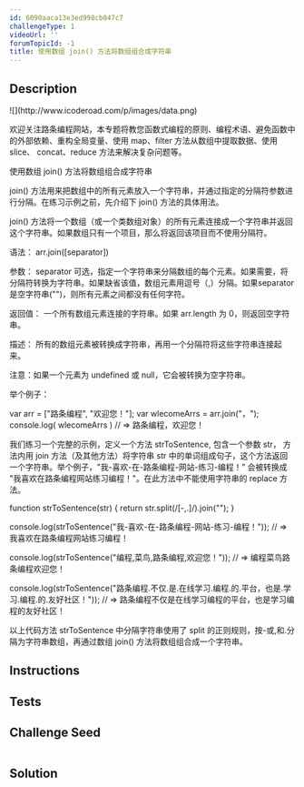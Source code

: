 ```yaml
---
id: 6090aaca13e3ed998cb047c7
challengeType: 1
videoUrl: ''
forumTopicId: -1
title: 使用数组 join() 方法将数组组合成字符串
---
```


## Description
<section id='description'>
![](http://www.icoderoad.com/p/images/data.png)

欢迎关注路条编程网站，本专题将教您函数式编程的原则、编程术语、避免函数中的外部依赖、重构全局变量、使用 map、filter 方法从数组中提取数据、使用 slice、 concat、reduce 方法来解决复杂问题等。

使用数组 join() 方法将数组组合成字符串

join() 方法用来把数组中的所有元素放入一个字符串，并通过指定的分隔符参数进行分隔。在练习示例之前，先介绍下 join() 方法的具体用法。


join() 方法将一个数组（或一个类数组对象）的所有元素连接成一个字符串并返回这个字符串。如果数组只有一个项目，那么将返回该项目而不使用分隔符。 

语法：
arr.join([separator])

参数：
separator 可选，指定一个字符串来分隔数组的每个元素。如果需要，将分隔符转换为字符串。如果缺省该值，数组元素用逗号（,）分隔。如果separator是空字符串("")，则所有元素之间都没有任何字符。

返回值：
一个所有数组元素连接的字符串。如果 arr.length 为 0，则返回空字符串。

描述：
所有的数组元素被转换成字符串，再用一个分隔符将这些字符串连接起来。

注意：如果一个元素为 undefined 或 null，它会被转换为空字符串。

举个例子：

var arr = ["路条编程", "欢迎您！"];
var wlecomeArrs = arr.join("，");
console.log( wlecomeArrs )
// => 路条编程，欢迎您！

我们练习一个完整的示例，定义一个方法 strToSentence, 包含一个参数 str， 方法内用 join 方法（及其他方法）将字符串 str 中的单词组成句子，这个方法返回一个字符串。举个例子，"我-喜欢-在-路条编程-网站-练习-编程！" 会被转换成 "我喜欢在路条编程网站练习编程！"。在此方法中不能使用字符串的 replace 方法。

function strToSentence(str) {
 	return str.split(/[-\,.]/).join("");
}

console.log(strToSentence("我-喜欢-在-路条编程-网站-练习-编程！"));
// => 我喜欢在路条编程网站练习编程！

console.log(strToSentence("编程,菜鸟,路条编程,欢迎您！"));
// => 编程菜鸟路条编程欢迎您！

console.log(strToSentence("路条编程.不仅.是.在线学习.编程.的.平台，也是.学习.编程.的.友好社区！"));
// => 路条编程不仅是在线学习编程的平台，也是学习编程的友好社区！

以上代码方法 strToSentence 中分隔字符串使用了 split 的正则规则，按-或,和.分隔为字符串数组，再通过数组 join() 方法将数组组合成一个字符串。




</section>

## Instructions
<section id='instructions'>

</section>

## Tests
<section id='tests'>

</section>

## Challenge Seed
<section id='challengeSeed'>

<div id='js-seed'>

```js

```

</div>



</section>

## Solution
<section id='solution'>


</section>
